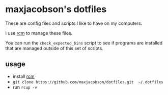 # maxjacobson's dotfiles

These are config files and scripts I like to have on my computers.

I use [rcm] to manage these files.

You can run the `check_expected_bins` script to see if programs are installed that are managed outside of this set of scripts.

## usage

* install [rcm]
* `git clone https://github.com/maxjacobson/dotfiles.git  ~/.dotfiles`
* run `rcup -v`

[rcm]: https://github.com/thoughtbot/rcm
